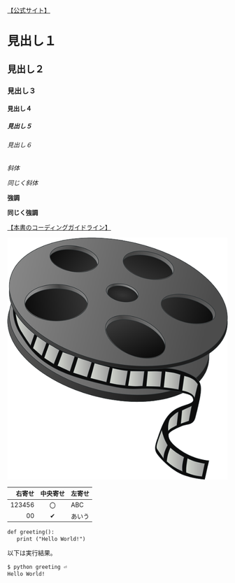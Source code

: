 

[【公式サイト】](https://gist.github.com/LambdaNote/0d33b7d8284a3c99cffd1a5aa83c115f)

# 見出し１
## 見出し２
### 見出し３
#### 見出し４
##### 見出し５
###### 見出し６

*斜体*

_同じく斜体_

**強調**

__同じく強調__

[【本書のコーディングガイドライン】](https://github.com/nori44/coding-guidelines)

![サンプル画像](images/film-reel-147631_640.png)

|      右寄せ | 中央寄せ | 左寄せ |
| -----: | :------: | :----  |
| 123456 | 〇       | ABC   |
| 00     | ✔       | あいう |

```{#lst:id python caption="あいさつ"}
def greeting():
   print ("Hello World!")
```

以下は実行結果。

```{#lst:id sh caption="実行結果"}
$ python greeting ⏎
Hello World!
```


